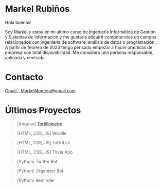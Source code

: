 # Markel Rubiños
Hola buenas!

Soy Markel y estoy en mi ultimo curso de Ingeniería Informática de Gestión y Sistemas de Información y me gustaría adquirir competencias en campos relacionados con ingeniería de software, análisis de datos o programación. A partir de febrero de 2023 tengo pensado empezar a hacer practicas de empresa con total disponibilidad. Me considero una persona responsable, aplicada y centrada. 
# Contacto

[Gmail - MarkelMontejo@gmail.com](mailto:markelmontejo@gmail.com)

# Últimos Proyectos
> [Angular] [Tortillometro](https://tortillometro.com/list)

> [HTML, CSS, JS] Wordle 

> [HTML, CSS, JS] ToDoList

> [HTML, CSS, JS] Trivia App

> [Python] Twitter Bot

> [Python] Organizer Bot

> [Python] Reminder



